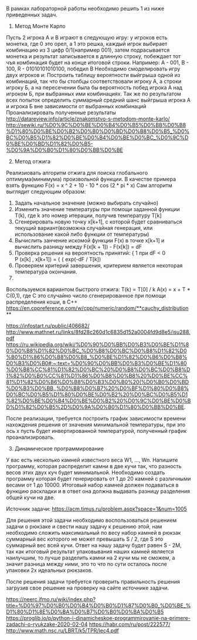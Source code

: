 В рамках лабораторной работы необходимо решить 1 из ниже приведенных задач.

1. Метод Монте Карло

Пусть 2 игрока A и B играют в следующую игру: у игроков есть монетка, где 0 это орел, а 1 это решка, каждый игрок выбирает комбинацию из 3 цифр 0/1(например 001), затем подрасывается монетка и результат записывается в длинную строку, побеждает тот чъя комбинация будет на конце итоговой строки. 
Например: A - 001, B - 100, R - 01010101010100, победил B
Необходимо смоделировать игру двух игроков и:
    Построить таблицу вероятности выйгрыша одной из комбинаций, так что бы столбцы соответствовали игроку А, а строки игроку Б, а на пересечении была бы вероятность побед игрока А над игроком Б, при выбранных ими комбинациях.
    Так же по результатом всех попыток определить суммарный средний шанс выйгрыша игрока А и игрока Б вне зависимости от выбранных комбинаций 
    Проанализировать полученные результаты
http://datareview.info/article/znakomstvo-s-metodom-monte-karlo/
http://sewiki.ru/%D0%9C%D0%BE%D0%B4%D0%B5%D0%BB%D0%B8%D1%80%D0%BE%D0%B2%D0%B0%D0%BD%D0%B8%D0%B5_%D0%BC%D0%B5%D1%82%D0%BE%D0%B4%D0%BE%D0%BC_%D0%9C%D0%BE%D0%BD%D1%82%D0%B5-%D0%9A%D0%B0%D1%80%D0%BB%D0%BE

2. Метод отжига

Реализиовать алгоритм отжига для поиска глобального оптимума(минимума) произвольной функции.
В качестве примера взять функцию F(x) = x ^ 2 + 10 - 10 * cos (2 * pi * x)
Сам алгоритм выглядит следующим образом:
1. Задать начальное значение (можно выбирать случайно)
2. Изменить значение температуры при помощи заданной функции T(k), где k это номер итерации, получив температуру T[k]
3. Сгенерировать новую точку x[k+1], с которой будет сравниваться текущий вариант(возможна случайная генерация, или использование какой либо функции от температуры)
4. Вычислить занчение искомой функции F(x) в точке x[k+1] и вычислить разницу между F(x[k + 1]) - F(x[k]) = dF
5. Проверка решения на вероятность принятий:
                       { 1 при dF < 0   
   P (x[k] , x[k+1]) = {
                       { exp(-dF / T[k])
6. Проверяем критерий завершения, критерием является некоторая температура окончания.
7. 
Воспользуемся вариантом быстрого отжига:
T(k) = T[0] / k
A(x) = x + T * C(0,1), где C это случайно число сгенерированное при помощи распределения коши, в С++ https://en.cppreference.com/w/cpp/numeric/random/**cauchy_distribution**


https://infostart.ru/public/406682/
http://www.mathnet.ru/links/8fd28c260d1c6835d152a0004fd9d8e5/isu288.pdf
https://ru.wikipedia.org/wiki/%D0%90%D0%BB%D0%B3%D0%BE%D1%80%D0%B8%D1%82%D0%BC_%D0%B8%D0%BC%D0%B8%D1%82%D0%B0%D1%86%D0%B8%D0%B8_%D0%BE%D1%82%D0%B6%D0%B8%D0%B3%D0%B0#:~:text=%D0%90%D0%BB%D0%B3%D0%BE%D1%80%D0%B8%CC%81%D1%82%D0%BC%20%D0%B8%D0%BC%D0%B8%D1%82%D0%B0%CC%81%D1%86%D0%B8%D0%B8%20%D0%BE%CC%81%D1%82%D0%B6%D0%B8%D0%B3%D0%B0%20(%D0%B0%D0%BD%D0%B3%D0%BB.,%D0%B8%D0%B7%20%D0%BF%D1%80%D0%B8%D0%BC%D0%B5%D1%80%D0%BE%D0%B2%20%D0%BC%D0%B5%D1%82%D0%BE%D0%B4%D0%BE%D0%B2%20%D0%9C%D0%BE%D0%BD%D1%82%D0%B5%2D%D0%9A%D0%B0%D1%80%D0%BB%D0%BE.

После реализации, требуется построить график зависимости времени нахождения решения от значения минимальной температуры, при это ось x пусть будет инвертированной температурой, полученный график проанализировать.

3. Динамическое программирование

У вас есть несколько камней известного веса W1, …, Wn. Напишите программу, которая распределит камни в две кучи так, что разность весов этих двух куч будет минимальной.
Необходимо создать программу которая будет генерировать от 1 до 20 камней с различными весами от 1 до 10000. Итоговый набор камней должен подаваться в функцию раскладки и в ответ она должна выдавать разницу разделения общей кучи на две.

Источник задачи: https://acm.timus.ru/problem.aspx?space=1&num=1005

Для решения этой задачи необходимо воспользоваться решением задачи о рюкзаке и свести нашу задачу к решению этой, нам необходимо сложить максимальный по весу набор камней в рюкзак суммарный вес которого не может превышать S / 2, где S это суммарный вес всей кучи. Ответ на нашу задачу будет равен S - 2M, так как итоговый результат упаковывания наших камней является наилучшим, то лучше разделить камни на 2 кучи мы не сможем, а значит разница между ними, это то что по сути осталось после упаковки 2х идеальных рюкзаков.

После решения задачи требуется проверить правильность решения загрузив свое решение на проверку на сайте источнике задачи.

https://neerc.ifmo.ru/wiki/index.php?title=%D0%97%D0%B0%D0%B4%D0%B0%D1%87%D0%B0_%D0%BE_%D1%80%D1%8E%D0%BA%D0%B7%D0%B0%D0%BA%D0%B5
https://proglib.io/p/python-i-dinamicheskoe-programmirovanie-na-primere-zadachi-o-ryukzake-2020-02-04
https://habr.com/ru/post/222577/
http://www.math.nsc.ru/LBRT/k5/TPR/lec4.pdf
